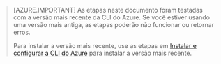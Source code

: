 > [AZURE.IMPORTANT] As etapas neste documento foram testadas com a versão mais recente da CLI do Azure. Se você estiver usando uma versão mais antiga, as etapas poderão não funcionar ou retornar erros.
>
> Para instalar a versão mais recente, use as etapas em [Instalar e configurar a CLI do Azure](../articles/xplat-cli-install.md) para instalar a versão mais recente.

<!---HONumber=AcomDC_0420_2016-->